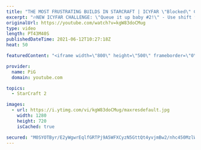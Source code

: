 ```yaml
---
title: "THE MOST FRUSTRATING BUILDS IN STARCRAFT | ICYFAR \"Blocked\" Compilation"
excerpt: "🔥NEW ICYFAR CHALLENGE: \"Queue it up baby #2!\" - Use shift to queue up commands in as creative ways as possible to achieve victory! Send submissions to eonblu95@gmail.com as attachment AND only ICYFAR as the subject. Max 1 replay per person. Latest submission is on the 26th June  0:00 Game 1 - You’re"
originalUrl: https://youtube.com/watch?v=kgW83doCMug
type: video
length: PT43M40S
publishedDateTime: 2021-06-12T10:27:18Z
heat: 50

featuredContent: "<iframe width=\"800\" height=\"500\" frameborder=\"0\" src=\"https://www.youtube.com/embed/kgW83doCMug\" allow=\"accelerometer; autoplay; encrypted-media; gyroscope; picture-in-picture\" allowfullscreen></iframe>"

provider:
  name: PiG
  domain: youtube.com

topics:
  - StarCraft 2

images:
  - url: https://i.ytimg.com/vi/kgW83doCMug/maxresdefault.jpg
    width: 1280
    height: 720
    isCached: true

secured: "M0SYOTByr/E2yWgwrEqlfGRTPj9A5WFXCyzN5GttQt4yvjmBw2/nhc450MzlWzJiBauQmgeCkcoAjMF9pqX6f36LrWkJMkhYIZ65EN0dK+Z6O1q/ELRgWAUPNiK/7ebnmdlpsEknaUME0D6OQ/0yPJM2uiHwn3F3Mmm1FODiS5UGw7sugBWZoDgkjV/kmQ2oruh5UyULsJmCRjMRaDnBRTbyOe1D0nQfWa4p7B+WGygtbHxkgyss+cA9qza1fKi3r50/MfelzZ9jB+M3wDmowJ1Z3NLig1VEJtkqrDFEHfM4tY8PKz0U101xJF+uQJdMGsPs3f41nzvn3CISEdmx+ivVYHzMcd0nf7c2XPAg8YoTC+GnSZldQIyJSMb1hsQ+nhP7UK0WXEN7hfXqe1fa2mIAAky4aoz7uja/lFXwy3c=;ZWVBigiXeZrl4Fi+B6C4dQ=="
---
```


